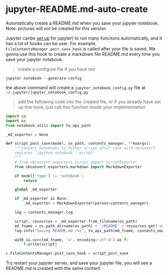 # jupyter-README.md-auto-create
Automatically create a README.md when you save your jupyter notebook.
Note: pictures will not be created for this version

Jupyter canbe [set up](https://jupyter-notebook.readthedocs.io/en/stable/config.html) for jupyter) to run many funcitons automatically, and it has a lot of hooks can be user. For example, `FileContentsManager.post_save_hook`  is called after your file is saved. We gonna use this hook to create a markdown file README.md every time you save your jupyter notebook.

> create a configure file if you have not
```
jupyter notebook --generate-config
```
the above command will create a `jupyter_notebook_config.py` file at `~/.jupyter/jupyter_notebook_config.py`


> add the following code into the created file, or if you already have set up this hook, just call this function inside your implementation

```python
import io
import os
from notebook.utils import to_api_path

_md_exporter = None

def script_post_save(model, os_path, contents_manager, **kwargs):
    """convert notebooks to Python script after save with nbconvert
    replaces `ipython notebook --script`
    """
    # from nbconvert.exporters.script import ScriptExporter
    from nbconvert.exporters.markdown import MarkdownExporter

    if model['type'] != 'notebook':
        return

    global _md_exporter

    if _md_exporter is None:
        _md_exporter = MarkdownExporter(parent=contents_manager)

    log = contents_manager.log

    script, resources = _md_exporter.from_filename(os_path)
    md_fname = os.path.dirname(os_path) + '/README' + resources.get('output_extension', '.md')
    log.info("Saving README.md /%s", to_api_path(md_fname, contents_manager.root_dir))

    with io.open(md_fname, 'w', encoding='utf-8') as f:
        f.write(script)

c.FileContentsManager.post_save_hook = script_post_save
```

Try restart your jupyter server, and save your jupyter file, you will see a README.md is created with the same content. 
